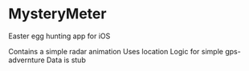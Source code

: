 # MysteryMeter
Easter egg hunting app for iOS

Contains a simple radar animation
Uses location
Logic for simple gps-advernture
Data is stub
